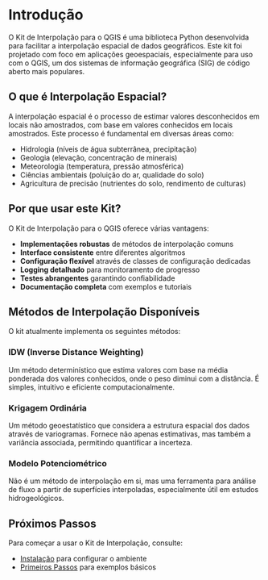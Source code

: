 # Introdução

O Kit de Interpolação para o QGIS é uma biblioteca Python desenvolvida para facilitar a interpolação espacial de dados geográficos. Este kit foi projetado com foco em aplicações geoespaciais, especialmente para uso com o QGIS, um dos sistemas de informação geográfica (SIG) de código aberto mais populares.

## O que é Interpolação Espacial?

A interpolação espacial é o processo de estimar valores desconhecidos em locais não amostrados, com base em valores conhecidos em locais amostrados. Este processo é fundamental em diversas áreas como:

- Hidrologia (níveis de água subterrânea, precipitação)
- Geologia (elevação, concentração de minerais)
- Meteorologia (temperatura, pressão atmosférica)
- Ciências ambientais (poluição do ar, qualidade do solo)
- Agricultura de precisão (nutrientes do solo, rendimento de culturas)

## Por que usar este Kit?

O Kit de Interpolação para o QGIS oferece várias vantagens:

- **Implementações robustas** de métodos de interpolação comuns
- **Interface consistente** entre diferentes algoritmos
- **Configuração flexível** através de classes de configuração dedicadas
- **Logging detalhado** para monitoramento de progresso
- **Testes abrangentes** garantindo confiabilidade
- **Documentação completa** com exemplos e tutoriais

## Métodos de Interpolação Disponíveis

O kit atualmente implementa os seguintes métodos:

### IDW (Inverse Distance Weighting)

Um método determinístico que estima valores com base na média ponderada dos valores conhecidos, onde o peso diminui com a distância. É simples, intuitivo e eficiente computacionalmente.

### Krigagem Ordinária

Um método geoestatístico que considera a estrutura espacial dos dados através de variogramas. Fornece não apenas estimativas, mas também a variância associada, permitindo quantificar a incerteza.

### Modelo Potenciométrico

Não é um método de interpolação em si, mas uma ferramenta para análise de fluxo a partir de superfícies interpoladas, especialmente útil em estudos hidrogeológicos.

## Próximos Passos

Para começar a usar o Kit de Interpolação, consulte:

- [Instalação](instalacao.md) para configurar o ambiente
- [Primeiros Passos](primeiros-passos.md) para exemplos básicos
